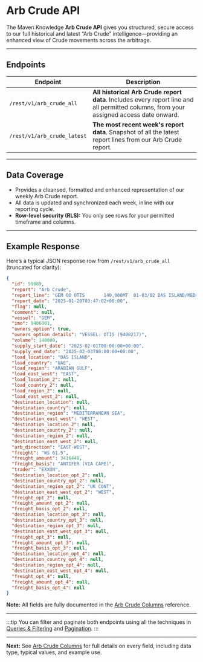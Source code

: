 # Arb Crude API

The Maven Knowledge **Arb Crude API** gives you structured, secure access to our full historical and latest “Arb Crude” intelligence—providing an enhanced view of Crude movements across the arbitrage.

---

## Endpoints

| Endpoint                  | Description                                                                                   |
|---------------------------|----------------------------------------------------------------------------------------------|
| `/rest/v1/arb_crude_all`   | **All historical Arb Crude report data**. Includes every report line and all permitted columns, from your assigned access date onward. |
| `/rest/v1/arb_crude_latest`| **The most recent week's report data**. Snapshot of all the latest report lines from our Arb Crude report.

---

## Data Coverage

- Provides a cleansed, formatted and enhanced representation of our weekly Arb Crude report.
- All data is updated and synchronized each week, inline with our reporting cycle.
- **Row-level security (RLS):** You only see rows for your permitted timeframe and columns.

---

## Example Response

Here’s a typical JSON response row from `/rest/v1/arb_crude_all` (truncated for clarity):

```json
{
  "id": 59089,
  "report": "Arb Crude",
  "report_line": "GEM OO OTIS       140,000MT  01-03/02 DAS ISLAND/MED-UKC  WS 61.5   EXXON=USD 3,416,448 BASIS ANTIFER (VIA CAPE)",
  "report_date": "2025-01-20T03:47:02+00:00",
  "flag": null,
  "comment": null,
  "vessel": "GEM",
  "imo": 9406001,
  "owners_option": true,
  "owners_option_details": "VESSEL: OTIS (9408217)",
  "volume": 140000,
  "supply_start_date": "2025-02-01T00:00:00+00:00",
  "supply_end_date": "2025-02-03T00:00:00+00:00",
  "load_location": "DAS ISLAND",
  "load_country": "UAE",
  "load_region": "ARABIAN GULF",
  "load_east_west": "EAST",
  "load_location_2": null,
  "load_country_2": null,
  "load_region_2": null,
  "load_east_west_2": null,
  "destination_location": null,
  "destination_country": null,
  "destination_region": "MEDITERRANEAN SEA",
  "destination_east_west": "WEST",
  "destination_location_2": null,
  "destination_country_2": null,
  "destination_region_2": null,
  "destination_east_west_2": null,
  "arb_direction": "EAST-WEST",
  "freight": "WS 61.5",
  "freight_amount": 3416448,
  "freight_basis": "ANTIFER (VIA CAPE)",
  "trader": "EXXON",
  "destination_location_opt_2": null,
  "destination_country_opt_2": null,
  "destination_region_opt_2": "UK CONT",
  "destination_east_west_opt_2": "WEST",
  "freight_opt_2": null,
  "freight_amount_opt_2": null,
  "freight_basis_opt_2": null,
  "destination_location_opt_3": null,
  "destination_country_opt_3": null,
  "destination_region_opt_3": null,
  "destination_east_west_opt_3": null,
  "freight_opt_3": null,
  "freight_amount_opt_3": null,
  "freight_basis_opt_3": null,
  "destination_location_opt_4": null,
  "destination_country_opt_4": null,
  "destination_region_opt_4": null,
  "destination_east_west_opt_4": null,
  "freight_opt_4": null,
  "freight_amount_opt_4": null,
  "freight_basis_opt_4": null
}
```

**Note:** All fields are fully documented in the [Arb Crude Columns](arb_crude-columns.md) reference.

---

:::tip
You can filter and paginate both endpoints using all the techniques in [Queries & Filtering](../queries.md) and [Pagination](../pagination.md).
:::

---

**Next:** See [Arb Crude Columns](arb_crude-columns.md) for full details on every field, including data type, typical values, and example use.
